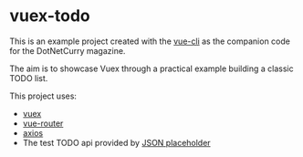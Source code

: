# vuex-todo
This is an example project created with the [vue-cli](https://cli.vuejs.org/) as the companion code for the DotNetCurry magazine.

The aim is to showcase Vuex through a practical example building a classic TODO list.

This project uses:

- [vuex](https://vuex.vuejs.org/)
- [vue-router](https://router.vuejs.org/)
- [axios](https://github.com/axios/axios)
- The test TODO api provided by [JSON placeholder](https://jsonplaceholder.typicode.com/)
